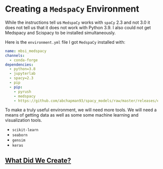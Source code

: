 # Creating a `MedspaCy` Environment

While the instructions tell us `MedspaCy` works with `spaCy` 2.3 and not 3.0 it does not tell us that it does not work with Python 3.9. I also could not get Medspacy and Scispacy to be installed simultaneously.

Here is the `environment.yml` file I got `MedspaCy` installed with:

```Yaml
name: mbsi_medspacy
channels:
  - conda-forge
dependencies:
  - python=3.8
  - jupyterlab
  - spacy=2.3
  - pip
  - pip:
    - pyrush
    - medspacy
    - https://github.com/abchapman93/spacy_models/raw/master/releases/en_info_3700_i2b2_2012-0.1.0/dist/en_info_3700_i2b2_2012-0.1.0.tar.gz
```

To make a truly useful environment, we will need more tools. We will need a means of getting data as well as some some machine learning and visualization tools.

- `scikit-learn`
- `seaborn`
- `gensim`
- `keras`

## [What Did We Create?](exporting.md)
